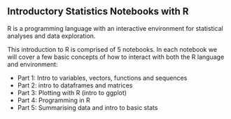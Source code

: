 ## Introductory Statistics Notebooks with R 

R is a programming language with an interactive environment for statistical analyses and data exploration. 

This introduction to R is comprised of 5 notebooks. In each notebook we will cover a few basic concepts of how to interact with both the R language and environment:

* Part 1: Intro to variables, vectors, functions and sequences 
* Part 2: intro to dataframes and matrices 
* Part 3: Plotting with R (intro to ggplot)
* Part 4: Programming in R 
* Part 5: Summarising data and intro to basic stats
